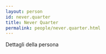 ```yaml
---
layout: person
id: never.quarter
title: Never Quarter
permalink: people/never.quarter.html
---
```


Dettagli della persona